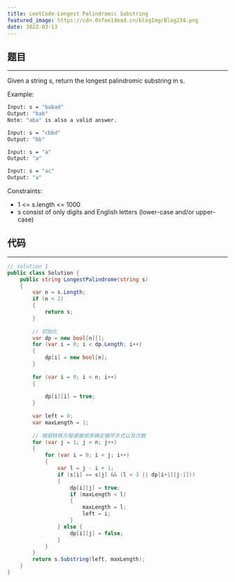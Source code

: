 ```yaml
---
title: LeetCode-Longest Palindromic Substring
featured_image: https://cdn.0xfee1dead.cn/blogImg/Blog234.png
date: 2022-03-13
---
```


## 题目
***  
Given a string s, return the longest palindromic substring in s.

Example: 
``` sh
Input: s = "babad"
Output: "bab"
Note: "aba" is also a valid answer.

Input: s = "cbbd"
Output: "bb"

Input: s = "a"
Output: "a"

Input: s = "ac"
Output: "a"
```

Constraints:
- 1 <= s.length <= 1000
- s consist of only digits and English letters (lower-case and/or upper-case)

## 代码
***  
``` csharp
// solution 1
public class Solution {
    public string LongestPalindrome(string s)
    {
        var n = s.Length;
        if (n < 2)
        {
            return s;
        }
        
        // 初始化
        var dp = new bool[n][];
        for (var i = 0; i < dp.Length; i++)
        {
            dp[i] = new bool[n];
        }
    
        for (var i = 0; i < n; i++)
        {
                
            dp[i][i] = true;
        }
    
        var left = 0;
        var maxLength = 1;
    
        // 根据转移方程递推顺序确定循环方式以及次数
        for (var j = 1; j < n; j++) 
        {
            for (var i = 0; i < j; i++) 
            {
                var l = j - i + 1;
                if (s[i] == s[j] && (l < 3 || dp[i+1][j-1])) 
                {
                    dp[i][j] = true;
                    if (maxLength < l) 
                    {
                        maxLength = l;
                        left = i;
                    }
                } else {
                    dp[i][j] = false;
                }
            }
        }
        return s.Substring(left, maxLength);
    }
}
```